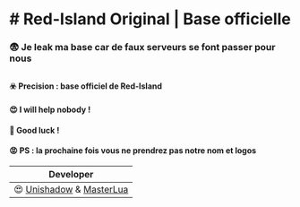 # # Red-Island Original | Base officielle

### 😨 Je leak ma base car de faux serveurs se font passer pour nous
## 
#### ☣️ Precision : base officiel de Red-Island
#### 😍 I will help nobody !
#### 🙋 Good luck !
#### 😡  PS : la prochaine fois vous ne prendrez pas notre nom et logos

| Developer | 
| ------- |
| 😍 [Unishadow](https://github.com/Unishadoweuh) & [MasterLua](https://github.com/MasterLua) |
